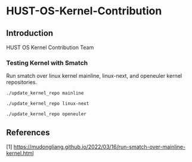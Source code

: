 # HUST-OS-Kernel-Contribution

## Introduction
HUST OS Kernel Contribution Team

### Testing Kernel with Smatch

Run smatch over linux kernel mainline, linux-next, and openeuler kernel repositories.

```
./update_kernel_repo mainline

./update_kernel_repo linux-next

./update_kernel_repo openeuler

```

## References

[1] <https://mudongliang.github.io/2022/03/16/run-smatch-over-mainline-kernel.html>
